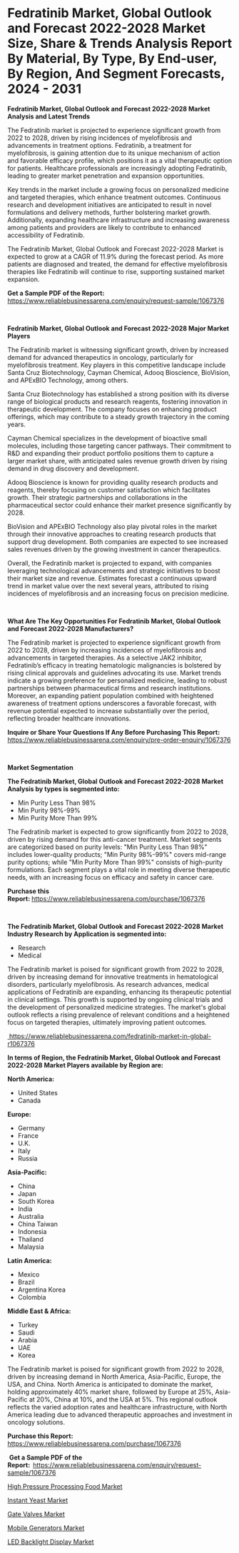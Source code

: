 <p><h1>Fedratinib Market, Global Outlook and Forecast 2022-2028 Market Size, Share & Trends Analysis Report By Material, By Type, By End-user, By Region, And Segment Forecasts, 2024 - 2031</h1></p><p><strong>Fedratinib Market, Global Outlook and Forecast 2022-2028 Market Analysis and Latest Trends</strong></p>
<p><p>The Fedratinib market is projected to experience significant growth from 2022 to 2028, driven by rising incidences of myelofibrosis and advancements in treatment options. Fedratinib, a treatment for myelofibrosis, is gaining attention due to its unique mechanism of action and favorable efficacy profile, which positions it as a vital therapeutic option for patients. Healthcare professionals are increasingly adopting Fedratinib, leading to greater market penetration and expansion opportunities.</p><p>Key trends in the market include a growing focus on personalized medicine and targeted therapies, which enhance treatment outcomes. Continuous research and development initiatives are anticipated to result in novel formulations and delivery methods, further bolstering market growth. Additionally, expanding healthcare infrastructure and increasing awareness among patients and providers are likely to contribute to enhanced accessibility of Fedratinib.</p><p>The Fedratinib Market, Global Outlook and Forecast 2022-2028 Market is expected to grow at a CAGR of 11.9% during the forecast period. As more patients are diagnosed and treated, the demand for effective myelofibrosis therapies like Fedratinib will continue to rise, supporting sustained market expansion.</p></p>
<p><strong>Get a Sample PDF of the Report:&nbsp;</strong> <a href="https://www.reliablebusinessarena.com/enquiry/request-sample/1067376?utm_campaign=1347&utm_medium=2&utm_source=Github&utm_content=ia&utm_term=18102024&utm_id=fedratinib-market-global-outlook-and-forecast-2022-2028">https://www.reliablebusinessarena.com/enquiry/request-sample/1067376</a></p>
<p>&nbsp;</p>
<p><strong>Fedratinib Market, Global Outlook and Forecast 2022-2028 Major Market Players</strong></p>
<p><p>The Fedratinib market is witnessing significant growth, driven by increased demand for advanced therapeutics in oncology, particularly for myelofibrosis treatment. Key players in this competitive landscape include Santa Cruz Biotechnology, Cayman Chemical, Adooq Bioscience, BioVision, and APExBIO Technology, among others. </p><p>Santa Cruz Biotechnology has established a strong position with its diverse range of biological products and research reagents, fostering innovation in therapeutic development. The company focuses on enhancing product offerings, which may contribute to a steady growth trajectory in the coming years.</p><p>Cayman Chemical specializes in the development of bioactive small molecules, including those targeting cancer pathways. Their commitment to R&D and expanding their product portfolio positions them to capture a larger market share, with anticipated sales revenue growth driven by rising demand in drug discovery and development.</p><p>Adooq Bioscience is known for providing quality research products and reagents, thereby focusing on customer satisfaction which facilitates growth. Their strategic partnerships and collaborations in the pharmaceutical sector could enhance their market presence significantly by 2028.</p><p>BioVision and APExBIO Technology also play pivotal roles in the market through their innovative approaches to creating research products that support drug development. Both companies are expected to see increased sales revenues driven by the growing investment in cancer therapeutics.</p><p>Overall, the Fedratinib market is projected to expand, with companies leveraging technological advancements and strategic initiatives to boost their market size and revenue. Estimates forecast a continuous upward trend in market value over the next several years, attributed to rising incidences of myelofibrosis and an increasing focus on precision medicine.</p></p>
<p>&nbsp;</p>
<p><strong>What Are The Key Opportunities For Fedratinib Market, Global Outlook and Forecast 2022-2028 Manufacturers?</strong></p>
<p><p>The Fedratinib market is projected to experience significant growth from 2022 to 2028, driven by increasing incidences of myelofibrosis and advancements in targeted therapies. As a selective JAK2 inhibitor, Fedratinib’s efficacy in treating hematologic malignancies is bolstered by rising clinical approvals and guidelines advocating its use. Market trends indicate a growing preference for personalized medicine, leading to robust partnerships between pharmaceutical firms and research institutions. Moreover, an expanding patient population combined with heightened awareness of treatment options underscores a favorable forecast, with revenue potential expected to increase substantially over the period, reflecting broader healthcare innovations.</p></p>
<p><strong>Inquire or Share Your Questions If Any Before Purchasing This Report:</strong> <a href="https://www.reliablebusinessarena.com/enquiry/pre-order-enquiry/1067376?utm_campaign=1347&utm_medium=2&utm_source=Github&utm_content=ia&utm_term=18102024&utm_id=fedratinib-market-global-outlook-and-forecast-2022-2028">https://www.reliablebusinessarena.com/enquiry/pre-order-enquiry/1067376</a></p>
<p>&nbsp;</p>
<p><strong>Market Segmentation</strong></p>
<p><strong>The Fedratinib Market, Global Outlook and Forecast 2022-2028 Market Analysis by types is segmented into:</strong></p>
<p><ul><li>Min Purity Less Than 98%</li><li>Min Purity 98%-99%</li><li>Min Purity More Than 99%</li></ul></p>
<p><p>The Fedratinib market is expected to grow significantly from 2022 to 2028, driven by rising demand for this anti-cancer treatment. Market segments are categorized based on purity levels: "Min Purity Less Than 98%" includes lower-quality products; "Min Purity 98%-99%" covers mid-range purity options; while "Min Purity More Than 99%" consists of high-purity formulations. Each segment plays a vital role in meeting diverse therapeutic needs, with an increasing focus on efficacy and safety in cancer care.</p></p>
<p><strong>Purchase this Report:&nbsp;</strong><a href="https://www.reliablebusinessarena.com/purchase/1067376?utm_campaign=1347&utm_medium=2&utm_source=Github&utm_content=ia&utm_term=18102024&utm_id=fedratinib-market-global-outlook-and-forecast-2022-2028">https://www.reliablebusinessarena.com/purchase/1067376</a></p>
<p>&nbsp;</p>
<p><strong>The Fedratinib Market, Global Outlook and Forecast 2022-2028 Market Industry Research by Application is segmented into:</strong></p>
<p><ul><li>Research</li><li>Medical</li></ul></p>
<p><p>The Fedratinib market is poised for significant growth from 2022 to 2028, driven by increasing demand for innovative treatments in hematological disorders, particularly myelofibrosis. As research advances, medical applications of Fedratinib are expanding, enhancing its therapeutic potential in clinical settings. This growth is supported by ongoing clinical trials and the development of personalized medicine strategies. The market's global outlook reflects a rising prevalence of relevant conditions and a heightened focus on targeted therapies, ultimately improving patient outcomes.</p></p>
<p><a href="https://www.reliablebusinessarena.com/fedratinib-market-in-global-r1067376?utm_campaign=1347&utm_medium=2&utm_source=Github&utm_content=ia&utm_term=18102024&utm_id=fedratinib-market-global-outlook-and-forecast-2022-2028">&nbsp;https://www.reliablebusinessarena.com/fedratinib-market-in-global-r1067376</a></p>
<p><strong>In terms of Region, the Fedratinib Market, Global Outlook and Forecast 2022-2028 Market Players available by Region are:</strong></p>
<p>
    <p> <strong> North America: </strong>
        <ul>
            <li>United States</li>
            <li>Canada</li>
        </ul>
        </p> 
    <p> <strong> Europe: </strong>
        <ul>
            <li>Germany</li>
            <li>France</li>
            <li>U.K.</li>
            <li>Italy</li>
            <li>Russia</li>
        </ul>
        </p> 
    <p> <strong> Asia-Pacific: </strong>
        <ul>
            <li>China</li>
            <li>Japan</li>
            <li>South Korea</li>
            <li>India</li>
            <li>Australia</li>
            <li>China Taiwan</li>
            <li>Indonesia</li>
            <li>Thailand</li>
            <li>Malaysia</li>
        </ul>
        </p> 
    <p> <strong> Latin America: </strong>
        <ul>
            <li>Mexico</li>
            <li>Brazil</li>
            <li>Argentina Korea</li>
            <li>Colombia</li>
        </ul>
        </p> 
    <p> <strong> Middle East & Africa: </strong>
        <ul>
            <li>Turkey</li>
            <li>Saudi</li>
            <li>Arabia</li>
            <li>UAE</li>
            <li>Korea</li>
        </ul>
    </p>
    </p>
<p><p>The Fedratinib market is poised for significant growth from 2022 to 2028, driven by increasing demand in North America, Asia-Pacific, Europe, the USA, and China. North America is anticipated to dominate the market, holding approximately 40% market share, followed by Europe at 25%, Asia-Pacific at 20%, China at 10%, and the USA at 5%. This regional outlook reflects the varied adoption rates and healthcare infrastructure, with North America leading due to advanced therapeutic approaches and investment in oncology solutions.</p></p>
<p><strong>Purchase this Report: </strong><a href="https://www.reliablebusinessarena.com/purchase/1067376?utm_campaign=1347&utm_medium=2&utm_source=Github&utm_content=ia&utm_term=18102024&utm_id=fedratinib-market-global-outlook-and-forecast-2022-2028">https://www.reliablebusinessarena.com/purchase/1067376</a></p>
<p>&nbsp;<strong>Get a Sample PDF of the Report:&nbsp;&nbsp;</strong><a href="https://www.reliablebusinessarena.com/enquiry/request-sample/1067376?utm_campaign=1347&utm_medium=2&utm_source=Github&utm_content=ia&utm_term=18102024&utm_id=fedratinib-market-global-outlook-and-forecast-2022-2028">https://www.reliablebusinessarena.com/enquiry/request-sample/1067376</a></p>
<p><strong></strong></p>
<p><p><a href="https://www.linkedin.com/pulse/decoding-high-pressure-processing-food-market-signals-growth-8imcc?utm_campaign=1347&utm_medium=2&utm_source=Github&utm_content=ia&utm_term=18102024&utm_id=fedratinib-market-global-outlook-and-forecast-2022-2028">High Pressure Processing Food Market</a></p><p><a href="https://www.linkedin.com/pulse/future-trends-global-instant-yeast-market-insights-analysis-eattc?utm_campaign=1347&utm_medium=2&utm_source=Github&utm_content=ia&utm_term=18102024&utm_id=fedratinib-market-global-outlook-and-forecast-2022-2028">Instant Yeast Market</a></p><p><a href="https://www.linkedin.com/pulse/deep-dive-gate-valves-market-itstrends-segmentation-competitive-ti6df?utm_campaign=1347&utm_medium=2&utm_source=Github&utm_content=ia&utm_term=18102024&utm_id=fedratinib-market-global-outlook-and-forecast-2022-2028">Gate Valves Market</a></p><p><a href="https://www.linkedin.com/pulse/mobile-generators-market-matrix-applications-types-cagr-2moqf?utm_campaign=1347&utm_medium=2&utm_source=Github&utm_content=ia&utm_term=18102024&utm_id=fedratinib-market-global-outlook-and-forecast-2022-2028">Mobile Generators Market</a></p><p><a href="https://www.linkedin.com/pulse/led-backlight-display-market-shifts-strategic-analysis-2hxlf?utm_campaign=1347&utm_medium=2&utm_source=Github&utm_content=ia&utm_term=18102024&utm_id=fedratinib-market-global-outlook-and-forecast-2022-2028">LED Backlight Display Market</a></p></p>